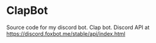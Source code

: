 # ClapBot
Source code for my discord bot. Clap bot.
Discord API at https://discord.foxbot.me/stable/api/index.html
